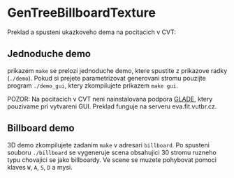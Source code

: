 GenTreeBillboardTexture
=======================
Preklad a spusteni ukazkoveho dema na pocitacich v CVT:

Jednoduche demo
----------------
prikazem `make` se prelozi jednoduche demo, ktere spustite z prikazove radky (`./demo`). Pokud si prejete parametrizovat generovani stromu pouzijte program `./demo_gui`, ktery zkompilujete prikazem `make gui`.

POZOR: Na pocitacich v CVT neni nainstalovana podpora [GLADE](http://glade.gnome.org), ktery pouzivame pri vytvareni GUI. Preklad funguje na serveru eva.fit.vutbr.cz.

Billboard demo
---------------
3D demo zkompilujete zadanim `make` v adresari `billboard`. Po spusteni souboru `./billboard` se vygeneruje scena obsahujici 30 stromu ruzneho typu chovajici se jako billboardy. Ve scene se muzete pohybovat pomoci klaves `W`, `A`, `S`, `D` a mysi.
